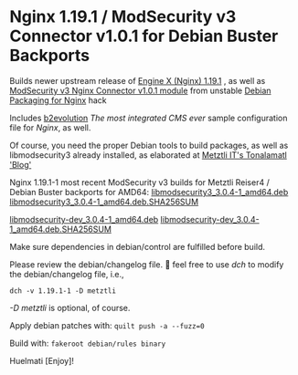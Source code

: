 Nginx 1.19.1 / ModSecurity v3 Connector v1.0.1 for Debian Buster Backports
==========================================================================

 Builds newer upstream release of [Engine X (Nginx) 1.19.1](https://nginx.org) , as well as
 [ModSecurity v3 Nginx Connector v1.0.1 module](https://github.com/SpiderLabs/ModSecurity-nginx)
 from unstable [Debian Packaging for Nginx](http://deb.debian.org/debian/pool/main/n/nginx/nginx_1.18.0-4.debian.tar.xz) hack
 
 Includes [b2evolution](https://b2evolution.net) *The most integrated CMS ever* sample configuration file for *Nginx*, as well. 

 Of course, you need the proper Debian tools to build packages, as well as libmodsecurity3 already installed,
 as elaborated at [Metztli IT's Tonalamatl 'Blog'](https://metztli.blog/index.php/build-libmodsecurity3-module-and-its?blog=4) 

 Nginx 1.19.1-1 most recent ModSecurity v3 builds for Metztli Reiser4 / Debian Buster backports for AMD64:
 [libmodsecurity3_3.0.4-1_amd64.deb](https://metztli.it/readOnlyEphemeral/ModSecurity3_3.0.4-for-buster/libmodsecurity3_3.0.4-1_amd64.deb)
 [libmodsecurity3_3.0.4-1_amd64.deb.SHA256SUM](https://metztli.it/readOnlyEphemeral/ModSecurity3_3.0.4-for-buster/libmodsecurity3_3.0.4-1_amd64.deb.SHA256SUM)

 [libmodsecurity-dev_3.0.4-1_amd64.deb](https://metztli.it/readOnlyEphemeral/ModSecurity3_3.0.4-for-buster/libmodsecurity-dev_3.0.4-1_amd64.deb) 
 [libmodsecurity-dev_3.0.4-1_amd64.deb.SHA256SUM](https://metztli.it/readOnlyEphemeral/ModSecurity3_3.0.4-for-buster/libmodsecurity-dev_3.0.4-1_amd64.deb.SHA256SUM)

 Make sure dependencies in debian/control are fulfilled before build.

 Please review the debian/changelog file.
 :first_quarter_moon_with_face: feel free to use *dch* to modify the debian/changelog file, i.e.,

 `dch -v 1.19.1-1 -D metztli`

 *-D metztli* is optional, of course.

 Apply debian patches with:
 `quilt push -a --fuzz=0`
 
 Build with:
 `fakeroot debian/rules binary`


 Huelmati [Enjoy]!
